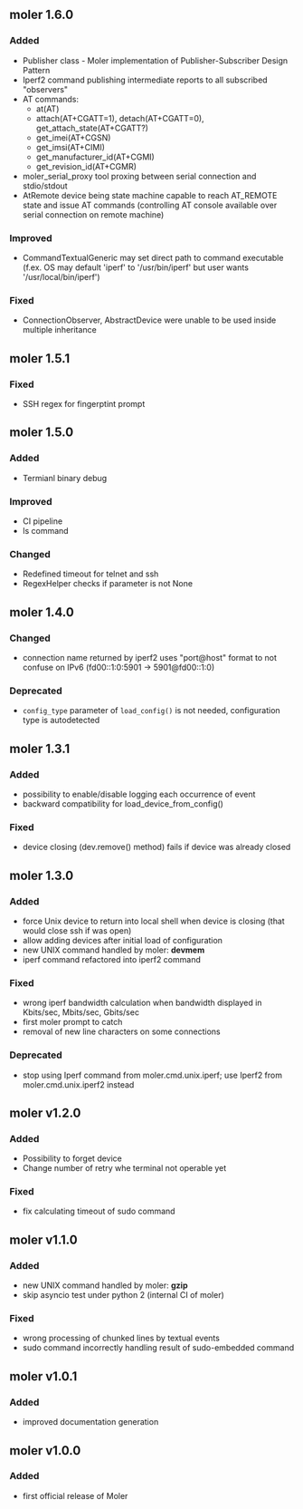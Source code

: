 ## moler 1.6.0

### Added
* Publisher class - Moler implementation of Publisher-Subscriber Design Pattern
* Iperf2 command publishing intermediate reports to all subscribed "observers"
* AT commands:
   - at(AT)
   - attach(AT+CGATT=1), detach(AT+CGATT=0), get_attach_state(AT+CGATT?)
   - get_imei(AT+CGSN)
   - get_imsi(AT+CIMI)
   - get_manufacturer_id(AT+CGMI)
   - get_revision_id(AT+CGMR)
* moler_serial_proxy tool proxing between serial connection and stdio/stdout
* AtRemote device being state machine capable to reach AT_REMOTE state and issue AT commands
   (controlling AT console available over serial connection on remote machine)

### Improved
* CommandTextualGeneric may set direct path to command executable
   (f.ex. OS may default 'iperf' to '/usr/bin/iperf' but user wants '/usr/local/bin/iperf')

### Fixed
* ConnectionObserver, AbstractDevice were unable to be used inside multiple inheritance

## moler 1.5.1

### Fixed
* SSH regex for fingerptint prompt

## moler 1.5.0

### Added
* Termianl binary debug

### Improved
* CI pipeline
* ls command

### Changed
* Redefined timeout for telnet and ssh
* RegexHelper checks if parameter is not None


## moler 1.4.0

### Changed
* connection name returned by iperf2 uses "port@host" format to not confuse on IPv6 (fd00::1:0:5901 -> 5901@fd00::1:0)

### Deprecated
* `config_type` parameter of `load_config()` is not needed, configuration type is autodetected


## moler 1.3.1

### Added
* possibility to enable/disable logging each occurrence of event
* backward compatibility for load_device_from_config()

### Fixed
* device closing (dev.remove() method) fails if device was already closed


## moler 1.3.0

### Added
* force Unix device to return into local shell when device is closing (that would close ssh if was open)
* allow adding devices after initial load of configuration
* new UNIX command handled by moler: **devmem**
* iperf command refactored into iperf2 command

### Fixed
* wrong iperf bandwidth calculation when bandwidth displayed in Kbits/sec, Mbits/sec, Gbits/sec
* first moler prompt to catch
* removal of new line characters on some connections

### Deprecated
* stop using Iperf command from moler.cmd.unix.iperf; use Iperf2 from moler.cmd.unix.iperf2 instead


## moler v1.2.0

### Added
* Possibility to forget device
* Change number of retry whe terminal not operable yet

### Fixed
* fix calculating timeout of sudo command


## moler v1.1.0

### Added
* new UNIX command handled by moler: **gzip**
* skip asyncio test under python 2 (internal CI of moler)

### Fixed
* wrong processing of chunked lines by textual events
* sudo command incorrectly handling result of sudo-embedded command


## moler v1.0.1

### Added
* improved documentation generation


## moler v1.0.0

### Added
* first official release of Moler
